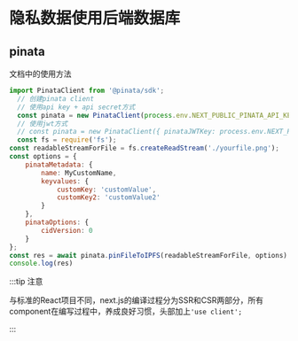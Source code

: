# 隐私数据使用后端数据库

## pinata
文档中的使用方法
```jsx
import PinataClient from '@pinata/sdk';
  // 创建pinata client
  // 使用api key + api secret方式
  const pinata = new PinataClient(process.env.NEXT_PUBLIC_PINATA_API_KEY, process.env.NEXT_PUBLIC_PINATA_API_SECRET);
  // 使用jwt方式
  // const pinata = new PinataClient({ pinataJWTKey: process.env.NEXT_PUBLIC_PINATA_JWT });
  const fs = require('fs');
const readableStreamForFile = fs.createReadStream('./yourfile.png');
const options = {
    pinataMetadata: {
        name: MyCustomName,
        keyvalues: {
            customKey: 'customValue',
            customKey2: 'customValue2'
        }
    },
    pinataOptions: {
        cidVersion: 0
    }
};
const res = await pinata.pinFileToIPFS(readableStreamForFile, options)
console.log(res)
```

:::tip 注意

与标准的React项目不同，next.js的编译过程分为SSR和CSR两部分，所有component在编写过程中，养成良好习惯，头部加上`'use client';`

:::
